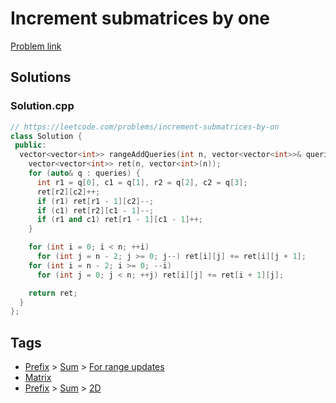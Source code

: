 # Increment submatrices by one

[Problem link](https://leetcode.com/problems/increment-submatrices-by-on)

## Solutions


### Solution.cpp
```cpp
// https://leetcode.com/problems/increment-submatrices-by-on
class Solution {
 public:
  vector<vector<int>> rangeAddQueries(int n, vector<vector<int>>& queries) {
    vector<vector<int>> ret(n, vector<int>(n));
    for (auto& q : queries) {
      int r1 = q[0], c1 = q[1], r2 = q[2], c2 = q[3];
      ret[r2][c2]++;
      if (r1) ret[r1 - 1][c2]--;
      if (c1) ret[r2][c1 - 1]--;
      if (r1 and c1) ret[r1 - 1][c1 - 1]++;
    }

    for (int i = 0; i < n; ++i)
      for (int j = n - 2; j >= 0; j--) ret[i][j] += ret[i][j + 1];
    for (int i = n - 2; i >= 0; --i)
      for (int j = 0; j < n; ++j) ret[i][j] += ret[i + 1][j];

    return ret;
  }
};
```
## Tags

* [Prefix](/README.md#Prefix) > [Sum](/README.md#Prefix-Sum) > [For range updates](/README.md#Prefix-Sum-For_range_updates)
* [Matrix](/README.md#Matrix)
* [Prefix](/README.md#Prefix) > [Sum](/README.md#Prefix-Sum) > [2D](/README.md#Prefix-Sum-2D)
